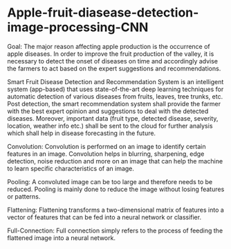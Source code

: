 # Apple-fruit-diasease-detection-image-processing-CNN

Goal: The major reason affecting apple production is the occurrence of apple diseases. In order to improve the fruit production of the valley, it is necessary to detect the onset of diseases on time and accordingly advise the farmers to act based on the expert suggestions and recommendations.

Smart Fruit Disease Detection and Recommendation System is an intelligent system (app-based) that uses state-of-the-art deep learning techniques for automatic detection of various diseases from fruits, leaves, tree trunks, etc. Post detection, the smart recommendation system shall provide the farmer with the best expert opinion and suggestions to deal with the detected diseases. Moreover, important data (fruit type, detected disease, severity, location, weather info etc.) shall be sent to the cloud for further analysis which shall help in disease forecasting in the future.

Convolution: Convolution is performed on an image to identify certain features in an image. Convolution helps in blurring, sharpening, edge detection, noise reduction and more on an image that can help the machine to learn specific characteristics of an image.

Pooling: A convoluted image can be too large and therefore needs to be reduced. Pooling is mainly done to reduce the image without losing features or patterns.

Flattening: Flattening transforms a two-dimensional matrix of features into a vector of features that can be fed into a neural network or classifier.

Full-Connection: Full connection simply refers to the process of feeding the flattened image into a neural network.
